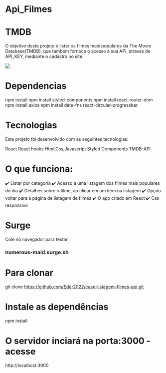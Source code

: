 # Api_Filmes

# TMDB
O objetivo deste projeto é listar os filmes mais populares da The Movie Database(TMDB), que também fornece o acesso à sua API, através de API_KEY, mediante o cadastro no site.

<img src="/Assets/Capturar.JPG">

# Dependencias 
npm install
npm install styled-components
npm install react-router-dom
npm install axios
npm install date-fns
react-circular-progressbar


    
# Tecnologias
Este projeto foi desenvolvido com as seguintes tecnologias:

React
React hooks
Html,Css,Javascript
Styled Components
TMDB-API

# O que funciona:
✔️ Listar por categoria
✔️ Acesso a uma listagem dos filmes mais populares do dia
✔️ Detalhes sobre o filme, ao clicar em um item na listagem
✔️ Opção voltar para a página de listagem de filmes 
✔️ O app criado em React
✔️ Css responsivo

# Surge
 Cole no navegador para testar
 ### numerous-maid.surge.sh

# Para clonar
git clone https://github.com/Eder2022/case-listagem-filmes-api.git


# Instale as dependências
 npm install


# O servidor inciará na porta:3000 - acesse
http://localhost:3000
